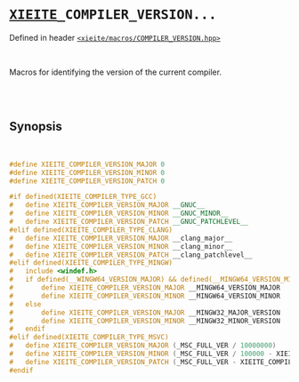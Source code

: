 # [`XIEITE`](../../docs/macros.md)`_COMPILER_VERSION...`
Defined in header [`<xieite/macros/COMPILER_VERSION.hpp>`](../../include/xieite/macros/COMPILER_VERSION.hpp)

<br/>

Macros for identifying the version of the current compiler.

<br/><br/>

## Synopsis

<br/>

```cpp
#define XIEITE_COMPILER_VERSION_MAJOR 0
#define XIEITE_COMPILER_VERSION_MINOR 0
#define XIEITE_COMPILER_VERSION_PATCH 0

#if defined(XIEITE_COMPILER_TYPE_GCC)
#   define XIEITE_COMPILER_VERSION_MAJOR __GNUC__
#   define XIEITE_COMPILER_VERSION_MINOR __GNUC_MINOR__
#   define XIEITE_COMPILER_VERSION_PATCH __GNUC_PATCHLEVEL__
#elif defined(XIEITE_COMPILER_TYPE_CLANG)
#   define XIEITE_COMPILER_VERSION_MAJOR __clang_major__
#   define XIEITE_COMPILER_VERSION_MINOR __clang_minor__
#   define XIEITE_COMPILER_VERSION_PATCH __clang_patchlevel__
#elif defined(XIEITE_COMPILER_TYPE_MINGW)
#   include <windef.h>
#   if defined(__WINGW64_VERSION_MAJOR) && defined(__MINGW64_VERSION_MINOR)
#       define XIEITE_COMPILER_VERSION_MAJOR __MINGW64_VERSION_MAJOR
#       define XIEITE_COMPILER_VERSION_MINOR __MINGW64_VERSION_MINOR
#   else
#       define XIEITE_COMPILER_VERSION_MAJOR __MINGW32_MAJOR_VERSION
#       define XIEITE_COMPILER_VERSION_MINOR __MINGW32_MINOR_VERSION
#   endif
#elif defined(XIEITE_COMPILER_TYPE_MSVC)
#   define XIEITE_COMPILER_VERSION_MAJOR (_MSC_FULL_VER / 10000000)
#   define XIEITE_COMPILER_VERSION_MINOR (_MSC_FULL_VER / 100000 - XIEITE_COMPILER_VERSION_MAJOR * 100)
#   define XIEITE_COMPILER_VERSION_PATCH (_MSC_FULL_VER - XIEITE_COMPILER_VERSION_MINOR * 100000 - XIEITE_COMPILER_VERSION_MAJOR * 10000000)
#endif
```
